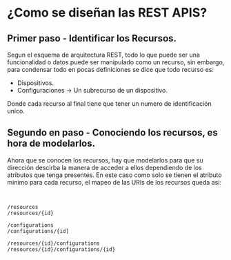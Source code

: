 # ¿Como se diseñan las REST APIS?

## Primer paso - Identificar los Recursos.

Segun el esquema de arquitectura REST, todo lo que puede ser una funcionalidad o datos puede ser manipulado como un recurso, sin embargo, para condensar todo en pocas
definiciones se dice que todo recurso es:
- Dispositivos.
- Configuraciones -> Un subrecurso de un dispositivo.

Donde cada recurso al final tiene que tener un numero de identificación unico.

## Segundo en paso - Conociendo los recursos, es hora de modelarlos.

Ahora que se conocen los recursos, hay que modelarlos para que su dirección descirba la manera de acceder a ellos dependiendo de los atributos que tenga presentes. En este caso
como solo se tienen el atributo minimo para cada recurso, el mapeo de las URIs de los recursos queda asi:

<pre><code>

/resources
/resources/{id}

/configurations
/configurations/{id]

/resources/{id}/configurations
/resources/{id}/configurations/{id}

</pre></code>

